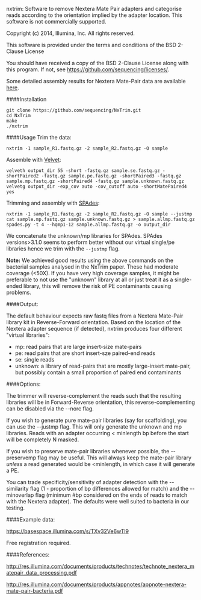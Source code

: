 nxtrim: Software to remove Nextera Mate Pair adapters and categorise reads according to the orientation implied by the adapter location.  This software is not commercially supported.

Copyright (c) 2014, Illumina, Inc. All rights reserved.

This software is provided under the terms and conditions of the BSD 2-Clause License

You should have received a copy of the BSD 2-Clause License along with this program. If not, see https://github.com/sequencing/licenses/.

Some detailed assembly results for Nextera Mate-Pair data are available [here](https://github.com/sequencing/NxTrim/wiki/Bacterial-assembles-using-Nextera-Mate-pairs).

####Installation
```
git clone https://github.com/sequencing/NxTrim.git
cd NxTrim
make
./nxtrim
```

####Usage
Trim the data:
```
nxtrim -1 sample_R1.fastq.gz -2 sample_R2.fastq.gz -O sample 
```

Assemble with [Velvet](https://www.ebi.ac.uk/~zerbino/velvet/):
```
velveth output_dir 55 -short -fastq.gz sample.se.fastq.gz -shortPaired2 -fastq.gz sample.pe.fastq.gz -shortPaired3 -fastq.gz sample.mp.fastq.gz -shortPaired4 -fastq.gz sample.unknown.fastq.gz
velvetg output_dir -exp_cov auto -cov_cutoff auto -shortMatePaired4 yes
```

Trimming and assembly with [SPAdes](http://bioinf.spbau.ru/spades):
```
nxtrim -1 sample_R1.fastq.gz -2 sample_R2.fastq.gz -O sample --justmp
cat sample.mp.fastq.gz sample.unknown.fastq.gz > sample.allmp.fastq.gz
spades.py -t 4 --hqmp1-12 sample.allmp.fastq.gz -o output_dir
```
We concatenate the unknown/mp libraries for SPAdes.  SPAdes versions>3.1.0 seems to perform better without our virtual single/pe libraries hence we trim with the `--justmp` flag. 

**Note:** We achieved good results using the above commands on the bacterial samples analysed in the NxTrim paper.  These had moderate coverage (<50X).  If you have very high coverage samples, it might be preferable to not use the "unknown" library at all or just treat it as a single-ended library, this will remove the risk of PE contaminants causing problems.

####Output:

The default behaviour expects raw fastq files from a Nextera Mate-Pair library kit in Reverse-Forward orientation.  Based on the location of the Nextera adapter sequence (if detected), nxtrim produces four different "virtual libraries":

* mp: read pairs that are large insert-size mate-pairs
* pe: read pairs that are short insert-sze paired-end reads
* se: single reads 
* unknown: a library of read-pairs that are mostly large-insert mate-pair, but possibly contain a small proportion of paired end contaminants

####Options:

The trimmer will reverse-complement the reads such that the resulting libraries will be in Forward-Reverse orientation, this reverse-complementing can be disabled via the --norc flag.

If you wish to generate pure mate-pair libraries (say for scaffolding), you can use the --justmp flag.  This will only generate the unknown and mp libraries.  Reads with an adapter occurring < minlength bp before the start will be completely N masked.

If you wish to preserve mate-pair libraries whenever possible, the --preservemp flag may be useful.  This will always keep the mate-pair library *unless* a read generated would be <minlength, in which case it will generate a PE.

You can trade specificity/sensitivity of adapter detection with the --similarity flag (1 - proportion of bp differences allowed for match) and the --minoverlap flag (minimum #bp considered on the ends of reads to match with the Nextera adapter).  The defaults were well suited to bacteria in our testing.

####Example data:

https://basespace.illumina.com/s/TXv32Ve6wTl9

Free registration required.

####References:

http://res.illumina.com/documents/products/technotes/technote_nextera_matepair_data_processing.pdf

http://res.illumina.com/documents/products/appnotes/appnote-nextera-mate-pair-bacteria.pdf
